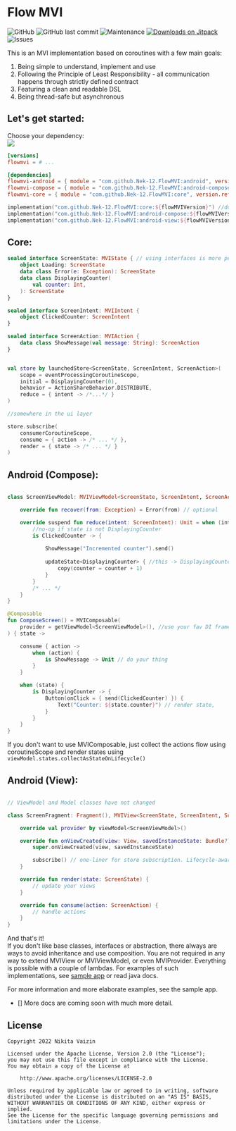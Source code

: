 # Flow MVI

![GitHub](https://img.shields.io/github/license/Nek-12/FlowMVI)
![GitHub last commit](https://img.shields.io/github/last-commit/Nek-12/FlowMVI)
![Maintenance](https://img.shields.io/maintenance/yes/2022)
[![Downloads on Jitpack](https://jitpack.io/v/Nek-12/FlowMVI/month.svg)](https://jitpack.io/#Nek-12/FlowMVI.svg)
![Issues](https://img.shields.io/github/issues/Nek-12/FlowMVI)

This is an MVI implementation based on coroutines with a few main goals:

1. Being simple to understand, implement and use
2. Following the Principle of Least Responsibility - all communication happens through strictly defined contract
3. Featuring a clean and readable DSL
4. Being thread-safe but asynchronous

## Let's get started:

Choose your dependency:  
[![](https://jitpack.io/v/Nek-12/FlowMVI.svg)](https://jitpack.io/#Nek-12/FlowMVI)

```toml
[versions]
flowmvi = # ...

[dependencies]
flowmvi-android = { module = "com.github.Nek-12.FlowMVI:android", version.ref = "flowmvi" }
flowmvi-compose = { module = "com.github.Nek-12.FlowMVI:android-compose", version.ref = "flowmvi" }
flowmvi-core = { module = "com.github.Nek-12.FlowMVI:core", version.ref = "flowmvi" }
```

```kotlin
implementation("com.github.Nek-12.FlowMVI:core:${flowMVIVersion}") //does not depend on any particular platform
implementation("com.github.Nek-12.FlowMVI:android-compose:${flowMVIVersion}") //For Jetpack Compose Android projects
implementation("com.github.Nek-12.FlowMVI:android-view:${flowMVIVersion}") //For View-based Android projects
```

## Core:

```kotlin
sealed interface ScreenState: MVIState { // using interfaces is more performant and adheres to MVI principles
    object Loading: ScreenState
    data class Error(e: Exception): ScreenState
    data class DisplayingCounter(
        val counter: Int,
    ): ScreenState
}

sealed interface ScreenIntent: MVIIntent {
    object ClickedCounter: ScreenIntent
}

sealed interface ScreenAction: MVIAction {
    data class ShowMessage(val message: String): ScreenAction
}


val store by launchedStore<ScreenState, ScreenIntent, ScreenAction>(
    scope = eventProcessingCoroutineScope,
    initial = DisplayingCounter(0),
    behavior = ActionShareBehavior.DISTRIBUTE,
    reduce = { intent -> /*...*/ }
)

//somewhere in the ui layer

store.subscribe(
    consumerCoroutineScope,
    consume = { action -> /* ... */ },
    render = { state -> /* ... */ }
)
```

## Android (Compose):

```kotlin

class ScreenViewModel: MVIViewModel<ScreenState, ScreenIntent, ScreenAction>(initialState = Loading) {

    override fun recover(from: Exception) = Error(from) // optional

    override suspend fun reduce(intent: ScreenIntent): Unit = when (intent) {
        //no-op if state is not DisplayingCounter
        is ClickedCounter -> {
            
            ShowMessage("Incremented counter").send()
            
            updateState<DisplayingCounter> { //this -> DisplayingCounter
                copy(counter = counter + 1)
            }
        }
        /* ... */
    }
}

@Composable
fun ComposeScreen() = MVIComposable(
    provider = getViewModel<ScreenViewModel>(), //use your fav DI framework
) { state ->

    consume { action ->
        when (action) {
            is ShowMessage -> Unit // do your thing
        }
    }

    when (state) {
        is DisplayingCounter -> {
            Button(onClick = { send(ClickedCounter) }) {
                Text("Counter: ${state.counter}") // render state,
            }
        }
    }
}
```

If you don't want to use MVIComposable, just collect the actions flow using coroutineScope and render states
using `viewModel.states.collectAsStateOnLifecycle()`

## Android (View):

```kotlin

// ViewModel and Model classes have not changed

class ScreenFragment: Fragment(), MVIView<ScreenState, ScreenIntent, ScreenAction> {

    override val provider by viewModel<ScreenViewModel>()

    override fun onViewCreated(view: View, savedInstanceState: Bundle?) {
        super.onViewCreated(view, savedInstanceState)

        subscribe() // one-liner for store subscription. Lifecycle-aware and efficient.
    }

    override fun render(state: ScreenState) {
        // update your views
    }

    override fun consume(action: ScreenAction) {
        // handle actions
    }
}
```

And that's it!   
If you don't like base classes, interfaces or abstraction, there always are ways to avoid inheritance and use
composition. You are not required in any way to extend MVIView or MVIViewModel, or even MVIProvider. Everything is
possible with a couple of lambdas. For examples of such implementations,
see [sample app](/app/src/main/java/com/nek12/flowMVI/sample/view/NoBaseClassViewModel.kt) or read java docs.

For more information and more elaborate examples, see the sample app.

- [] More docs are coming soon with much more detail.

## License

```
Copyright 2022 Nikita Vaizin

Licensed under the Apache License, Version 2.0 (the "License");
you may not use this file except in compliance with the License.
You may obtain a copy of the License at

    http://www.apache.org/licenses/LICENSE-2.0

Unless required by applicable law or agreed to in writing, software
distributed under the License is distributed on an "AS IS" BASIS,
WITHOUT WARRANTIES OR CONDITIONS OF ANY KIND, either express or implied.
See the License for the specific language governing permissions and
limitations under the License.
```
